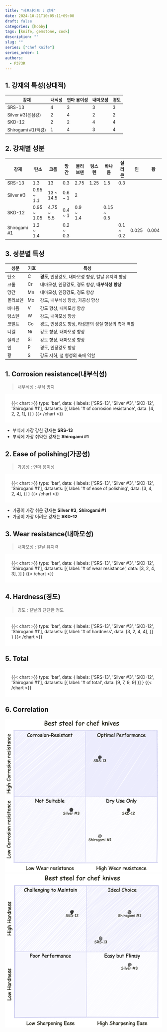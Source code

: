 ```yaml
---
title: "셰프나이프 : 강재"
date: 2024-10-21T10:05:11+09:00
draft: false
categories: [hobby]
tags: [knife, gemstone, cook]
description: ""
slug: ""
series: ["Chef Knife"]
series_order: 1
authors:
  - P373R
---
```



## 1. 강재의 특성(상대적)
|         강재         |  내식성  |   연마 용이성   |  내마모성  |  경도 |
|---------------------|--------|--------------|----------|------|
| SRS-13              | 4      | 3            | 3        | 3    |
| Silver #3(은삼강)     | 2      | 4            | 2        | 2    |
| SKD-12              | 2      | 2            | 4        | 4    |
| Shirogami #1(백강)   | 1      | 4            | 3        | 4    |

## 2. 강재별 성분
|       강재      | 탄소         | 크롬         | 망간       | 몰리브덴      | 텅스텐 | 바나듐       | 실리콘         | 인    | 황     |
|----------------|-------------|-------------|-----------|------------|-------|------------|--------------|-------|-------|
| SRS-13         | 1.3         | 13          | 0.3       | 2.75       | 1.25  | 1.5        | 0.3          |       |       |
| Silver #3      | 0.95 ~ 1.1  | 13 ~ 14.5   | 0.6 ~ 1   | 2          |       |            |              |       |       |
| SKD-12         | 0.95 ~ 1.05 | 4.75 ~ 5.5  | 0.4 ~ 1   | 0.9 ~ 1.4  |       | 0.15 ~ 0.5 |              |       |       |
| Shirogami #1   | 1.2 ~ 1.4   |             | 0.2 ~ 0.3 |            |       |            | 0.1 ~ 0.2    | 0.025 | 0.004 |

## 3. 성분별 특성
|   성분   |  기호   |                     특성                    |
|---------|--------|-------------------------------------------|
| 탄소     | C      | **경도**, 인장강도, 내마모성 향상, 칼날 유지력 향상  |
| 크롬     | Cr     | 내마모성, 인장강도, 경도 향상, **내부식성 향상**     |
| 망간     | Mn     | 내마모성, 인장강도, 경도 향상                    |
| 몰리브덴  | Mo     | 강도, 내부식성 향상, 가공성 향상                  |
| 바나듐   | V      | 강도 향상, 내마모성 향상                         |
| 텅스텐   | W      | 강도, 내마모성 향상                             |
| 코발트   | Co     | 경도, 인장강도 향상, 타성분의 성질 향상의 촉매 역할    |
| 니켈    | Ni     | 강도 향상, 내마모성 향상                         |
| 실리콘   | Si     | 강도 향상, 내마모성 향상                         |
| 인      | P      | 경도, 인장강도 향상                             |
| 황      | S      | 강도 저하, 철 형성의 촉매 역할                    |


## 1. Corrosion resistance(내부식성)
> 내부식성 : 부식 방지
<div style="background-color:white; padding: 20px">
{{< chart >}}
type: 'bar',
data: {
  labels: ['SRS-13', 'Silver #3', 'SKD-12', 'Shirogami #1'],
  datasets: [{
    label: '# of corrosion resistance',
    data: [4, 2, 2, 1],
  }]
}
{{< /chart >}}
</div>  

- 부식에 가장 강한 강재는 **SRS-13**  
- 부식에 가장 취약한 강재는 **Shirogami #1**  

## 2. Ease of polishing(가공성)
> 가공성 : 연마 용이성  
<div style="background-color:white; padding: 20px">
{{< chart >}}
type: 'bar',
data: {
  labels: ['SRS-13', 'Silver #3', 'SKD-12', 'Shirogami #1'],
  datasets: [{
    label: '# of ease of polishing',
    data: [3, 4, 2, 4],
  }]
}
{{< /chart >}}
</div>  

- 가공이 가장 쉬운 강재는 **Silver #3**, **Shirogami #1**  
- 가공이 가장 어려운 강재는 **SKD-12**  

## 3. Wear resistance(내마모성)
> 내마모성 : 칼날 유지력  
<div style="background-color:white; padding: 20px">
{{< chart >}}
type: 'bar',
data: {
  labels: ['SRS-13', 'Silver #3', 'SKD-12', 'Shirogami #1'],
  datasets: [{
    label: '# of wear resistance',
    data: [3, 2, 4, 3],
  }]
}
{{< /chart >}}
</div>  



## 4. Hardness(경도)
> 경도 : 칼날의 단단한 정도
<div style="background-color:white; padding: 20px">
{{< chart >}}
type: 'bar',
data: {
  labels: ['SRS-13', 'Silver #3', 'SKD-12', 'Shirogami #1'],
  datasets: [{
    label: '# of hardness',
    data: [3, 2, 4, 4],
  }]
}
{{< /chart >}}
</div>

## 5. Total
<div style="background-color:white; padding: 20px">
{{< chart >}}
type: 'bar',
data: {
  labels: ['SRS-13', 'Silver #3', 'SKD-12', 'Shirogami #1'],
  datasets: [{
    label: '# of total',
    data: [9, 7, 9, 9]
  }]
}
{{< /chart >}}
</div>

## 6. Correlation
![resistance](./resistance.png)
![hardness](./hardness.png)